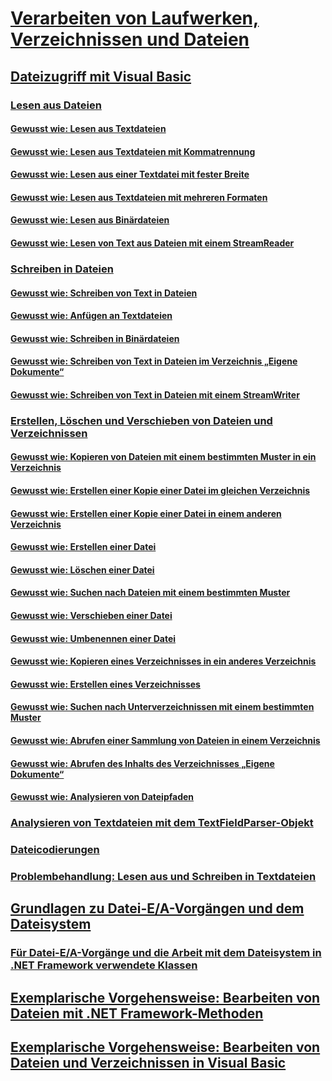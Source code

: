 # [Verarbeiten von Laufwerken, Verzeichnissen und Dateien](processing.md)
## [Dateizugriff mit Visual Basic](file-access.md)
### [Lesen aus Dateien](reading-from-files.md)
#### [Gewusst wie: Lesen aus Textdateien](how-to-read-from-text-files.md)
#### [Gewusst wie: Lesen aus Textdateien mit Kommatrennung](how-to-read-from-comma-delimited-text-files.md)
#### [Gewusst wie: Lesen aus einer Textdatei mit fester Breite](how-to-read-from-fixed-width-text-files.md)
#### [Gewusst wie: Lesen aus Textdateien mit mehreren Formaten](how-to-read-from-text-files-with-multiple-formats.md)
#### [Gewusst wie: Lesen aus Binärdateien](how-to-read-from-binary-files.md)
#### [Gewusst wie: Lesen von Text aus Dateien mit einem StreamReader](how-to-read-text-from-files-with-a-streamreader.md)
### [Schreiben in Dateien](writing-to-files.md)
#### [Gewusst wie: Schreiben von Text in Dateien](how-to-write-text-to-files.md)
#### [Gewusst wie: Anfügen an Textdateien](how-to-append-to-text-files.md)
#### [Gewusst wie: Schreiben in Binärdateien](how-to-write-to-binary-files.md)
#### [Gewusst wie: Schreiben von Text in Dateien im Verzeichnis „Eigene Dokumente“](how-to-write-text-to-files-in-the-my-documents-directory.md)
#### [Gewusst wie: Schreiben von Text in Dateien mit einem StreamWriter](how-to-write-text-to-files-with-a-streamwriter.md)
### [Erstellen, Löschen und Verschieben von Dateien und Verzeichnissen](creating-deleting-and-moving-files-and-directories.md)
#### [Gewusst wie: Kopieren von Dateien mit einem bestimmten Muster in ein Verzeichnis](how-to-copy-files-with-a-specific-pattern-to-a-directory.md)
#### [Gewusst wie: Erstellen einer Kopie einer Datei im gleichen Verzeichnis](how-to-create-a-copy-of-a-file-in-the-same-directory.md)
#### [Gewusst wie: Erstellen einer Kopie einer Datei in einem anderen Verzeichnis](how-to-create-a-copy-of-a-file-in-a-different-directory.md)
#### [Gewusst wie: Erstellen einer Datei](how-to-create-a-file.md)
#### [Gewusst wie: Löschen einer Datei](how-to-delete-a-file.md)
#### [Gewusst wie: Suchen nach Dateien mit einem bestimmten Muster](how-to-find-files-with-a-specific-pattern.md)
#### [Gewusst wie: Verschieben einer Datei](how-to-move-a-file.md)
#### [Gewusst wie: Umbenennen einer Datei](how-to-rename-a-file.md)
#### [Gewusst wie: Kopieren eines Verzeichnisses in ein anderes Verzeichnis](how-to-copy-a-directory-to-another-directory.md)
#### [Gewusst wie: Erstellen eines Verzeichnisses](how-to-create-a-directory.md)
#### [Gewusst wie: Suchen nach Unterverzeichnissen mit einem bestimmten Muster](how-to-find-subdirectories-with-a-specific-pattern.md)
#### [Gewusst wie: Abrufen einer Sammlung von Dateien in einem Verzeichnis](how-to-get-the-collection-of-files-in-a-directory.md)
#### [Gewusst wie: Abrufen des Inhalts des Verzeichnisses „Eigene Dokumente“](how-to-retrieve-the-contents-of-the-my-documents-directory.md)
#### [Gewusst wie: Analysieren von Dateipfaden](how-to-parse-file-paths.md)
### [Analysieren von Textdateien mit dem TextFieldParser-Objekt](parsing-text-files-with-the-textfieldparser-object.md)
### [Dateicodierungen](file-encodings.md)
### [Problembehandlung: Lesen aus und Schreiben in Textdateien](troubleshooting-reading-from-and-writing-to-text-files.md)
## [Grundlagen zu Datei-E/A-Vorgängen und dem Dateisystem](basics-of-net-framework-file-io-and-the-file-system.md)
### [Für Datei-E/A-Vorgänge und die Arbeit mit dem Dateisystem in .NET Framework verwendete Klassen](classes-used-in-net-framework-file-io-and-the-file-system.md)
## [Exemplarische Vorgehensweise: Bearbeiten von Dateien mit .NET Framework-Methoden](walkthrough-manipulating-files-by-using-net-framework-methods.md)
## [Exemplarische Vorgehensweise: Bearbeiten von Dateien und Verzeichnissen in Visual Basic](walkthrough-manipulating-files-and-directories.md)
